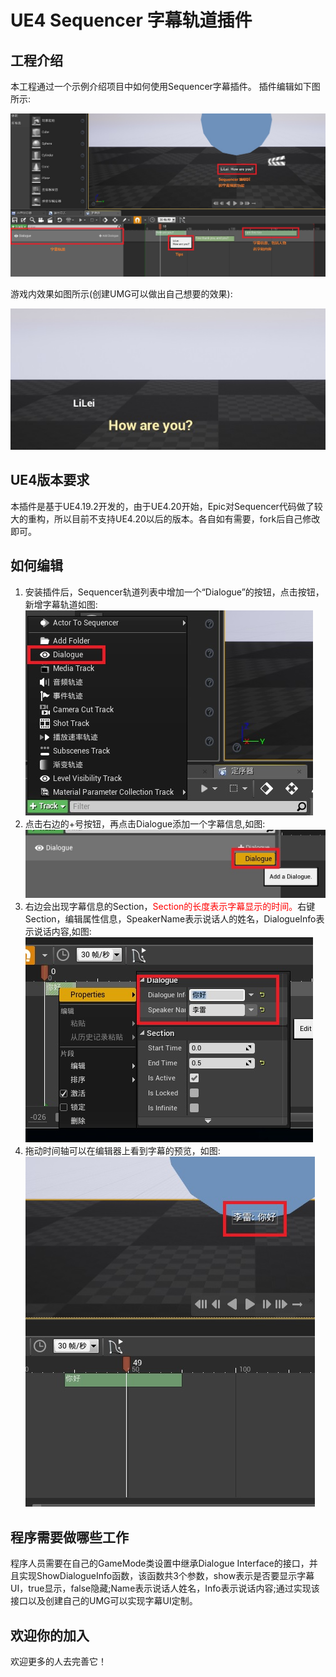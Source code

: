 # UE4 Sequencer 字幕轨道插件

## 工程介绍

本工程通过一个示例介绍项目中如何使用Sequencer字幕插件。
插件编辑如下图所示:

![](Img/sequencer_edit.jpg)

游戏内效果如图所示(创建UMG可以做出自己想要的效果):

![](Img/game_result.jpg)

## UE4版本要求

本插件是基于UE4.19.2开发的，由于UE4.20开始，Epic对Sequencer代码做了较大的重构，所以目前不支持UE4.20以后的版本。各自如有需要，fork后自己修改即可。

## 如何编辑

1. 安装插件后，Sequencer轨道列表中增加一个“Dialogue”的按钮，点击按钮，新增字幕轨道如图:
![](Img/1.jpg)
2. 点击右边的+号按钮，再点击Dialogue添加一个字幕信息,如图:
![](Img/2.jpg)
3. 右边会出现字幕信息的Section，<font color='red'>Section的长度表示字幕显示的时间。</font>右键Section，编辑属性信息，SpeakerName表示说话人的姓名，DialogueInfo表示说话内容,如图:
![](Img/3.jpg)
4. 拖动时间轴可以在编辑器上看到字幕的预览，如图:
![](Img/5.jpg)

## 程序需要做哪些工作
程序人员需要在自己的GameMode类设置中继承Dialogue Interface的接口，并且实现ShowDialogueInfo函数，该函数共3个参数，show表示是否要显示字幕UI，true显示，false隐藏;Name表示说话人姓名，Info表示说话内容;通过实现该接口以及创建自己的UMG可以实现字幕UI定制。

## 欢迎你的加入
欢迎更多的人去完善它！